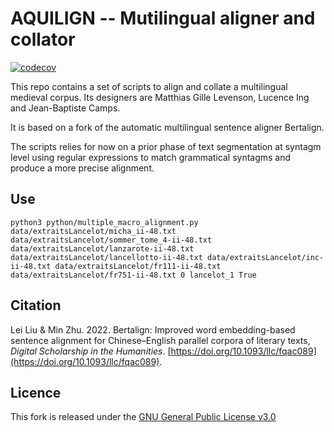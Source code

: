 # AQUILIGN -- Mutilingual aligner and collator

[![codecov](https://codecov.io/github/ProMeText/Aquilign/graph/badge.svg?token=TY5HCBOOKL)](https://codecov.io/github/ProMeText/Aquilign)


This repo contains a set of scripts to align and collate a multilingual medieval corpus. Its designers are Matthias Gille Levenson, Lucence Ing and Jean-Baptiste Camps.  

It is based on a fork of the automatic multilingual sentence aligner Bertalign.

The scripts relies for now on a prior phase of text segmentation at syntagm level using regular expressions to match grammatical syntagms and produce a more precise alignment.

## Use

`python3 python/multiple_macro_alignment.py data/extraitsLancelot/micha_ii-48.txt  data/extraitsLancelot/sommer_tome_4-ii-48.txt data/extraitsLancelot/lanzarote-ii-48.txt data/extraitsLancelot/lancellotto-ii-48.txt data/extraitsLancelot/inc-ii-48.txt data/extraitsLancelot/fr111-ii-48.txt data/extraitsLancelot/fr751-ii-48.txt 0 lancelot_1 True`

## Citation

Lei Liu & Min Zhu. 2022. Bertalign: Improved word embedding-based sentence alignment for Chinese–English parallel corpora of literary texts, *Digital Scholarship in the Humanities*. [https://doi.org/10.1093/llc/fqac089](https://doi.org/10.1093/llc/fqac089).


## Licence

This fork is released under the [GNU General Public License v3.0](./LICENCE)

